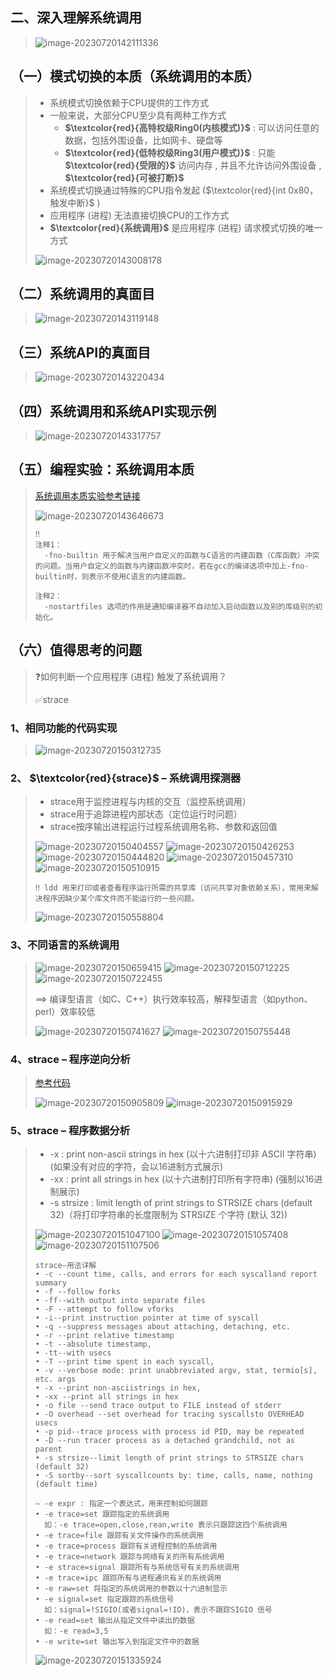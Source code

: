 ## 二、深入理解系统调用

><img src="二、深入理解系统调用.assets/image-20230720142111336.png" alt="image-20230720142111336" />

## （一）模式切换的本质（系统调用的本质）

> * 系统模式切换依赖于CPU提供的工作方式
> * 一般来说，大部分CPU至少具有两种工作方式
>   * **$\textcolor{red}{高特权级Ring0(内核模式)}$**  : 可以访问任意的数据，包括外围设备，比如网卡、硬盘等
>   * **$\textcolor{red}{低特权级Ring3(用户模式)}$** : 只能 **$\textcolor{red}{受限的}$**  访问内存 , 并且不允许访问外围设备 , **$\textcolor{red}{可被打断}$** 
> * 系统模式切换通过特殊的CPU指令发起 ($\textcolor{red}{int 0x80，触发中断}$ )
> * 应用程序 (进程) 无法直接切换CPU的工作方式
> * **$\textcolor{red}{系统调用}$** 是应用程序 (进程) 请求模式切换的唯一方式
>
> <img src="二、深入理解系统调用.assets/image-20230720143008178.png" alt="image-20230720143008178" />

## （二）系统调用的真面目

><img src="二、深入理解系统调用.assets/image-20230720143119148.png" alt="image-20230720143119148" />

## （三）系统API的真面目

> <img src="二、深入理解系统调用.assets/image-20230720143220434.png" alt="image-20230720143220434" />

## （四）系统调用和系统API实现示例

> <img src="二、深入理解系统调用.assets/image-20230720143317757.png" alt="image-20230720143317757" />

## （五）编程实验：系统调用本质

> [系统调用本质实验参考链接](https://github.com/WONGZEONJYU/Linux_System_Program/blob/main/1.Sys_Call/program.c)
>
> <img src="二、深入理解系统调用.assets/image-20230720143646673.png" alt="image-20230720143646673" />
>
> ```
> ‼️
> 注释1：
>   -fno-builtin 用于解决当用户自定义的函数与C语言的内建函数（C库函数）冲突的问题。当用户自定义的函数与内建函数冲突时，若在gcc的编译选项中加上-fno-builtin时，则表示不使用C语言的内建函数。
>   
> 注释2：
>   -nostartfiles 选项的作用是通知编译器不自动加入启动函数以及别的库级别的初始化。
> ```

## （六）值得思考的问题
>❓如何判断一个应用程序 (进程) 触发了系统调用？
>
>✅strace

### 1、相同功能的代码实现

> <img src="二、深入理解系统调用.assets/image-20230720150312735.png" alt="image-20230720150312735" />

### 2、 $\textcolor{red}{strace}$ – 系统调用探测器

>* strace用于监控进程与内核的交互（监控系统调用）
>* strace用于追踪进程内部状态（定位运行时问题）
>* strace按序输出进程运行过程系统调用名称、参数和返回值
>
><img src="二、深入理解系统调用.assets/image-20230720150404557.png" alt="image-20230720150404557" />
>
><img src="二、深入理解系统调用.assets/image-20230720150426253.png" alt="image-20230720150426253" />
>
><img src="二、深入理解系统调用.assets/image-20230720150444820.png" alt="image-20230720150444820" />
>
><img src="二、深入理解系统调用.assets/image-20230720150457310.png" alt="image-20230720150457310" />
>
><img src="二、深入理解系统调用.assets/image-20230720150510915.png" alt="image-20230720150510915" />
>
>```
>‼️ ldd 用来打印或者查看程序运行所需的共享库（访问共享对象依赖关系），常用来解决程序因缺少某个库文件而不能运行的一些问题。
>```
>
><img src="二、深入理解系统调用.assets/image-20230720150558804.png" alt="image-20230720150558804" />

### 3、不同语言的系统调用

> <img src="二、深入理解系统调用.assets/image-20230720150659415.png" alt="image-20230720150659415" />
>
> <img src="二、深入理解系统调用.assets/image-20230720150712225.png" alt="image-20230720150712225" />
>
> <img src="二、深入理解系统调用.assets/image-20230720150722455.png" alt="image-20230720150722455" />
>
> ==> 编译型语言（如C、C++）执行效率较高，解释型语言（如python、perl）效率较低
>
> <img src="二、深入理解系统调用.assets/image-20230720150741627.png" alt="image-20230720150741627" />
>
> <img src="二、深入理解系统调用.assets/image-20230720150755448.png" alt="image-20230720150755448" />

### 4、strace – 程序逆向分析

> [参考代码](https://github.com/WONGZEONJYU/Linux_System_Program/blob/main/1.Sys_Call/fcopy.c)
>
> <img src="二、深入理解系统调用.assets/image-20230720150905809.png" alt="image-20230720150905809" />
>
> <img src="二、深入理解系统调用.assets/image-20230720150915929.png" alt="image-20230720150915929" />

### 5、strace – 程序数据分析

> * -x : print non-ascii strings in hex (以十六进制打印非 ASCII 字符串) (如果没有对应的字符，会以16进制方式展示)
> * -xx : print all strings in hex (以十六进制打印所有字符串) (强制以16进制展示)
> * -s strsize : limit length of print strings to STRSIZE chars (default 32)（将打印字符串的长度限制为 STRSIZE 个字符 (默认 32))
>
> <img src="二、深入理解系统调用.assets/image-20230720151047100.png" alt="image-20230720151047100" />
>
> <img src="二、深入理解系统调用.assets/image-20230720151057408.png" alt="image-20230720151057408" />
>
> <img src="二、深入理解系统调用.assets/image-20230720151107506.png" alt="image-20230720151107506" />
>
> ```
> strace–用法详解
> • -c --count time, calls, and errors for each syscalland report summary
> • -f --follow forks
> • -ff--with output into separate files
> • -F --attempt to follow vforks
> • -i--print instruction pointer at time of syscall
> • -q --suppress messages about attaching, detaching, etc.
> • -r --print relative timestamp
> • -t --absolute timestamp,
> • -tt--with usecs
> • -T --print time spent in each syscall, 
> • -v --verbose mode: print unabbreviated argv, stat, termio[s], etc. args
> • -x --print non-asciistrings in hex, 
> • -xx --print all strings in hex
> • -o file --send trace output to FILE instead of stderr
> • -O overhead --set overhead for tracing syscallsto OVERHEAD usecs
> • -p pid--trace process with process id PID, may be repeated
> • -D --run tracer process as a detached grandchild, not as parent
> • -s strsize--limit length of print strings to STRSIZE chars (default 32)
> • -S sortby--sort syscallcounts by: time, calls, name, nothing (default time)
> 
> ```
>
> ```
> – -e expr : 指定一个表达式，用来控制如何跟踪
> • -e trace=set 跟踪指定的系统调用
> 	如：-e trace=open,close,rean,write 表示只跟踪这四个系统调用
> • -e trace=file 跟踪有关文件操作的系统调用
> • -e trace=process 跟踪有关进程控制的系统调用
> • -e trace=network 跟踪与网络有关的所有系统调用
> • -e strace=signal 跟踪所有与系统信号有关的系统调用
> • -e trace=ipc 跟踪所有与进程通讯有关的系统调用
> • -e raw=set 将指定的系统调用的参数以十六进制显示
> • -e signal=set 指定跟踪的系统信号
> 	如：signal=!SIGIO(或者signal=!IO)，表示不跟踪SIGIO 信号
> • -e read=set 输出从指定文件中读出的数据
> 	如：-e read=3,5 
> • -e write=set 输出写入到指定文件中的数据
> ```
>
> <img src="二、深入理解系统调用.assets/image-20230720151335924.png" alt="image-20230720151335924" />

